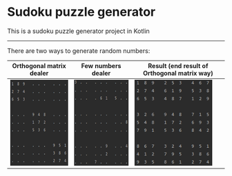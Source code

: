 # Sudoku puzzle generator
This is a sudoku puzzle generator project in Kotlin

---
There are two ways to generate random numbers:

| Orthogonal matrix dealer                                 | Few numbers dealer                                       | Result (end result of Orthogonal matrix way)         |
|----------------------------------------------------------|----------------------------------------------------------|------------------------------------------------------|
| <img src="img/Orthogonal.png" height="200" width="180"/> | <img src="img/FewNumbers.png" height="200" width="180"/> | <img src="img/Result.png" height="200" width="180"/> |
